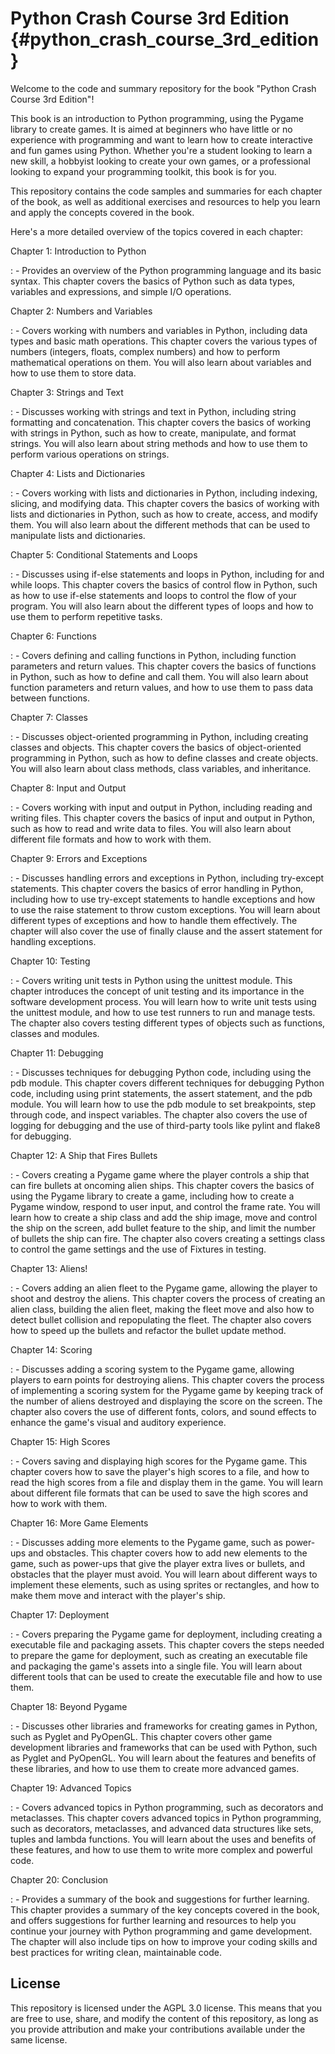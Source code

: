 # Python Crash Course 3rd Edition {#python_crash_course_3rd_edition}

Welcome to the code and summary repository for the book \"Python Crash
Course 3rd Edition\"!

This book is an introduction to Python programming, using the Pygame
library to create games. It is aimed at beginners who have little or no
experience with programming and want to learn how to create interactive
and fun games using Python. Whether you\'re a student looking to learn a
new skill, a hobbyist looking to create your own games, or a
professional looking to expand your programming toolkit, this book is
for you.

This repository contains the code samples and summaries for each chapter
of the book, as well as additional exercises and resources to help you
learn and apply the concepts covered in the book.

Here\'s a more detailed overview of the topics covered in each chapter:

Chapter 1: Introduction to Python

:   -   Provides an overview of the Python programming language and its
        basic syntax. This chapter covers the basics of Python such as
        data types, variables and expressions, and simple I/O
        operations.

Chapter 2: Numbers and Variables

:   -   Covers working with numbers and variables in Python, including
        data types and basic math operations. This chapter covers the
        various types of numbers (integers, floats, complex numbers) and
        how to perform mathematical operations on them. You will also
        learn about variables and how to use them to store data.

Chapter 3: Strings and Text

:   -   Discusses working with strings and text in Python, including
        string formatting and concatenation. This chapter covers the
        basics of working with strings in Python, such as how to create,
        manipulate, and format strings. You will also learn about string
        methods and how to use them to perform various operations on
        strings.

Chapter 4: Lists and Dictionaries

:   -   Covers working with lists and dictionaries in Python, including
        indexing, slicing, and modifying data. This chapter covers the
        basics of working with lists and dictionaries in Python, such as
        how to create, access, and modify them. You will also learn
        about the different methods that can be used to manipulate lists
        and dictionaries.

Chapter 5: Conditional Statements and Loops

:   -   Discusses using if-else statements and loops in Python,
        including for and while loops. This chapter covers the basics of
        control flow in Python, such as how to use if-else statements
        and loops to control the flow of your program. You will also
        learn about the different types of loops and how to use them to
        perform repetitive tasks.

Chapter 6: Functions

:   -   Covers defining and calling functions in Python, including
        function parameters and return values. This chapter covers the
        basics of functions in Python, such as how to define and call
        them. You will also learn about function parameters and return
        values, and how to use them to pass data between functions.

Chapter 7: Classes

:   -   Discusses object-oriented programming in Python, including
        creating classes and objects. This chapter covers the basics of
        object-oriented programming in Python, such as how to define
        classes and create objects. You will also learn about class
        methods, class variables, and inheritance.

Chapter 8: Input and Output

:   -   Covers working with input and output in Python, including
        reading and writing files. This chapter covers the basics of
        input and output in Python, such as how to read and write data
        to files. You will also learn about different file formats and
        how to work with them.

Chapter 9: Errors and Exceptions

:   -   Discusses handling errors and exceptions in Python, including
        try-except statements. This chapter covers the basics of error
        handling in Python, including how to use try-except statements
        to handle exceptions and how to use the raise statement to throw
        custom exceptions. You will learn about different types of
        exceptions and how to handle them effectively. The chapter will
        also cover the use of finally clause and the assert statement
        for handling exceptions.

Chapter 10: Testing

:   -   Covers writing unit tests in Python using the unittest module.
        This chapter introduces the concept of unit testing and its
        importance in the software development process. You will learn
        how to write unit tests using the unittest module, and how to
        use test runners to run and manage tests. The chapter also
        covers testing different types of objects such as functions,
        classes and modules.

Chapter 11: Debugging

:   -   Discusses techniques for debugging Python code, including using
        the pdb module. This chapter covers different techniques for
        debugging Python code, including using print statements, the
        assert statement, and the pdb module. You will learn how to use
        the pdb module to set breakpoints, step through code, and
        inspect variables. The chapter also covers the use of logging
        for debugging and the use of third-party tools like pylint and
        flake8 for debugging.

Chapter 12: A Ship that Fires Bullets

:   -   Covers creating a Pygame game where the player controls a ship
        that can fire bullets at oncoming alien ships. This chapter
        covers the basics of using the Pygame library to create a game,
        including how to create a Pygame window, respond to user input,
        and control the frame rate. You will learn how to create a ship
        class and add the ship image, move and control the ship on the
        screen, add bullet feature to the ship, and limit the number of
        bullets the ship can fire. The chapter also covers creating a
        settings class to control the game settings and the use of
        Fixtures in testing.

Chapter 13: Aliens!

:   -   Covers adding an alien fleet to the Pygame game, allowing the
        player to shoot and destroy the aliens. This chapter covers the
        process of creating an alien class, building the alien fleet,
        making the fleet move and also how to detect bullet collision
        and repopulating the fleet. The chapter also covers how to speed
        up the bullets and refactor the bullet update method.

Chapter 14: Scoring

:   -   Discusses adding a scoring system to the Pygame game, allowing
        players to earn points for destroying aliens. This chapter
        covers the process of implementing a scoring system for the
        Pygame game by keeping track of the number of aliens destroyed
        and displaying the score on the screen. The chapter also covers
        the use of different fonts, colors, and sound effects to enhance
        the game\'s visual and auditory experience.

Chapter 15: High Scores

:   -   Covers saving and displaying high scores for the Pygame game.
        This chapter covers how to save the player\'s high scores to a
        file, and how to read the high scores from a file and display
        them in the game. You will learn about different file formats
        that can be used to save the high scores and how to work with
        them.

Chapter 16: More Game Elements

:   -   Discusses adding more elements to the Pygame game, such as
        power-ups and obstacles. This chapter covers how to add new
        elements to the game, such as power-ups that give the player
        extra lives or bullets, and obstacles that the player must
        avoid. You will learn about different ways to implement these
        elements, such as using sprites or rectangles, and how to make
        them move and interact with the player\'s ship.

Chapter 17: Deployment

:   -   Covers preparing the Pygame game for deployment, including
        creating a executable file and packaging assets. This chapter
        covers the steps needed to prepare the game for deployment, such
        as creating an executable file and packaging the game\'s assets
        into a single file. You will learn about different tools that
        can be used to create the executable file and how to use them.

Chapter 18: Beyond Pygame

:   -   Discusses other libraries and frameworks for creating games in
        Python, such as Pyglet and PyOpenGL. This chapter covers other
        game development libraries and frameworks that can be used with
        Python, such as Pyglet and PyOpenGL. You will learn about the
        features and benefits of these libraries, and how to use them to
        create more advanced games.

Chapter 19: Advanced Topics

:   -   Covers advanced topics in Python programming, such as decorators
        and metaclasses. This chapter covers advanced topics in Python
        programming, such as decorators, metaclasses, and advanced data
        structures like sets, tuples and lambda functions. You will
        learn about the uses and benefits of these features, and how to
        use them to write more complex and powerful code.

Chapter 20: Conclusion

:   -   Provides a summary of the book and suggestions for further
        learning. This chapter provides a summary of the key concepts
        covered in the book, and offers suggestions for further learning
        and resources to help you continue your journey with Python
        programming and game development. The chapter will also include
        tips on how to improve your coding skills and best practices for
        writing clean, maintainable code.

## License

This repository is licensed under the AGPL 3.0 license. This means that
you are free to use, share, and modify the content of this repository,
as long as you provide attribution and make your contributions available
under the same license.
